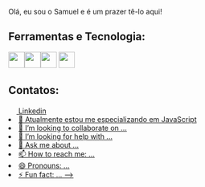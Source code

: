 Olá, eu sou o Samuel e é um prazer tê-lo aqui!

<h2>Ferramentas e Tecnologia:</h2>

<img height:="32px" width="32px" src="https://cdn.jsdelivr.net/gh/devicons/devicon/icons/javascript/javascript-original.svg"/><img height:="32px" width="32px" src="https://cdn.jsdelivr.net/gh/devicons/devicon/icons/html5/html5-original.svg" /><img height:="32px" width="32px" src="https://cdn.jsdelivr.net/gh/devicons/devicon/icons/css3/css3-original.svg" /> <img height:="32px" width="32px" src="https://cdn.jsdelivr.net/gh/devicons/devicon/icons/react/react-original.svg" />
             

<h2>Contatos:</h2>
            <a  href="https://www.linkedin.com/feed/?trk=sem-ga_campid.12619604099_asid.122510712920_crid.509739556235_kw.linked_d.c_tid.kwd-103941963_n.g_mt.e_geo.1001681">
            <img height="16px" width="16px" src="https://cdn.jsdelivr.net/gh/devicons/devicon/icons/linkedin/linkedin-original.svg" /> Linkedin</a>
            <a href=""
            
          
          
            
          

    
          


- 🌱 Atualmente estou me especializando em JavaScript
- 👯 I’m looking to collaborate on ...
- 🤔 I’m looking for help with ...
- 💬 Ask me about ...
- 📫 How to reach me: ...
- 😄 Pronouns: ...
- ⚡ Fun fact: ...
-->

